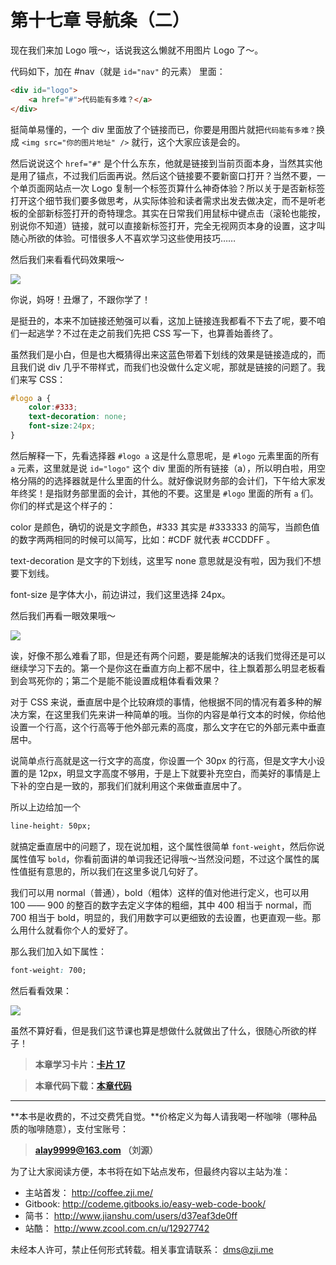 第十七章 导航条（二）
===

现在我们来加 Logo 哦～，话说我这么懒就不用图片 Logo 了～。

代码如下，加在 #nav（就是 `id="nav"` 的元素） 里面：

```html
<div id="logo">
	<a href="#">代码能有多难？</a>
</div>
```

挺简单易懂的，一个 div 里面放了个链接而已，你要是用图片就把`代码能有多难？`换成 `<img src="你的图片地址" />` 就行，这个大家应该是会的。

然后说说这个 `href="#"` 是个什么东东，他就是链接到当前页面本身，当然其实他是用了锚点，不过我们后面再说。然后这个链接要不要新窗口打开？当然不要，一个单页面网站点一次 Logo 复制一个标签页算什么神奇体验？所以关于是否新标签打开这个细节我们要多做思考，从实际体验和读者需求出发去做决定，而不是听老板的全部新标签打开的奇特理念。其实在日常我们用鼠标中键点击（滚轮也能按，别说你不知道）链接，就可以直接新标签打开，完全无视网页本身的设置，这才叫随心所欲的体验。可惜很多人不喜欢学习这些使用技巧……

然后我们来看看代码效果哦～

![](http://coffee.zji.me/imgs/17-1.png)

你说，妈呀！丑爆了，不跟你学了！

是挺丑的，本来不加链接还勉强可以看，这加上链接连我都看不下去了呢，要不咱们一起逃学？不过在走之前我们先把 CSS 写一下，也算善始善终了。

虽然我们是小白，但是也大概猜得出来这蓝色带着下划线的效果是链接造成的，而且我们说 div 几乎不带样式，而我们也没做什么定义呢，那就是链接的问题了。我们来写 CSS：

```css
#logo a {
	color:#333;
	text-decoration: none;
	font-size:24px;
}
```

然后解释一下，先看选择器 `#logo a` 这是什么意思呢，是 `#logo` 元素里面的所有 `a` 元素，这里就是说 `id="logo"` 这个 div 里面的所有链接（a），所以明白啦，用空格分隔的的选择器就是什么里面的什么。就好像说财务部的会计们，下午给大家发年终奖！是指财务部里面的会计，其他的不要。这里是 `#logo` 里面的所有 `a` 们。你们的样式是这个样子的：

color 是颜色，确切的说是文字颜色，#333 其实是 #333333 的简写，当颜色值的数字两两相同的时候可以简写，比如：#CDF 就代表 #CCDDFF 。

text-decoration 是文字的下划线，这里写 none 意思就是没有啦，因为我们不想要下划线。

font-size 是字体大小，前边讲过，我们这里选择 24px。

然后我们再看一眼效果哦～

![](http://coffee.zji.me/imgs/17-2.png)

诶，好像不那么难看了耶，但是还有两个问题，要是能解决的话我们觉得还是可以继续学习下去的。第一个是你这在垂直方向上都不居中，往上飘着那么明显老板看到会骂死你的；第二个是能不能设置成粗体看看效果？

对于 CSS 来说，垂直居中是个比较麻烦的事情，他根据不同的情况有着多种的解决方案，在这里我们先来讲一种简单的哦。当你的内容是单行文本的时候，你给他设置一个行高，这个行高等于他外部元素的高度，那么文字在它的外部元素中垂直居中。

说简单点行高就是这一行文字的高度，你设置一个 30px 的行高，但是文字大小设置的是 12px，明显文字高度不够用，于是上下就要补充空白，而美好的事情是上下补的空白是一致的，那我们们就利用这个来做垂直居中了。

所以上边给加一个

```css
line-height: 50px;
```

就搞定垂直居中的问题了，现在说加粗，这个属性很简单 `font-weight`，然后你说属性值写 `bold`，你看前面讲的单词我还记得哦～当然没问题，不过这个属性的属性值挺有意思的，所以我们在这里多说几句好了。

我们可以用 normal（普通），bold（粗体）这样的值对他进行定义，也可以用 100 —— 900 的整百的数字去定义字体的粗细，其中 400 相当于 normal，而 700 相当于 bold，明显的，我们用数字可以更细致的去设置，也更直观一些。那么用什么就看你个人的爱好了。

那么我们加入如下属性：

```css
font-weight: 700;
```

然后看看效果：

![](http://coffee.zji.me/imgs/17-3.png)

虽然不算好看，但是我们这节课也算是想做什么就做出了什么，很随心所欲的样子！

> **本章学习卡片：[卡片 17](http://coffee.zji.me/card.html?name=chapter17)**

> **本章代码下载：[本章代码](http://coffee.zji.me/show-code/17.zip)**

---

**本书是收费的，不过交费凭自觉。**价格定义为每人请我喝一杯咖啡（哪种品质的咖啡随意），支付宝账号：

> **alay9999@163.com  （刘源）**

为了让大家阅读方便，本书将在如下站点发布，但最终内容以主站为准：

* 主站首发： http://coffee.zji.me/
* Gitbook: http://codeme.gitbooks.io/easy-web-code-book/
* 简书： http://www.jianshu.com/users/d37eaf3de0ff
* 站酷： http://www.zcool.com.cn/u/12927742

未经本人许可，禁止任何形式转载。相关事宜请联系： dms@zji.me